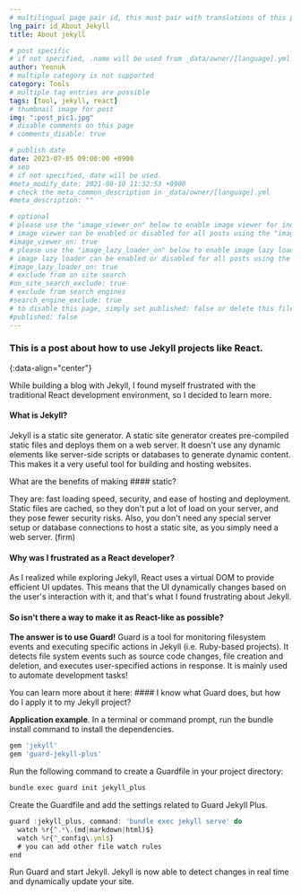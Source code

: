 ```yaml
---
# multilingual page pair id, this must pair with translations of this page. (This name must be unique)
lng_pair: id_About_Jekyll
title: About jekyll

# post specific
# if not specified, .name will be used from _data/owner/[language].yml
author: Yeonuk
# multiple category is not supported
category: Tools
# multiple tag entries are possible
tags: [tool, jekyll, react]
# thumbnail image for post
img: ":post_pic1.jpg"
# disable comments on this page
# comments_disable: true

# publish date
date: 2023-07-05 09:00:00 +0900
# seo
# if not specified, date will be used.
#meta_modify_date: 2021-08-10 11:32:53 +0900
# check the meta_common_description in _data/owner/[language].yml
#meta_description: ""

# optional
# please use the "image_viewer_on" below to enable image viewer for individual pages or posts (_posts/ or [language]/_posts folders).
# image viewer can be enabled or disabled for all posts using the "image_viewer_posts: true" setting in _data/conf/main.yml.
#image_viewer_on: true
# please use the "image_lazy_loader_on" below to enable image lazy loader for individual pages or posts (_posts/ or [language]/_posts folders).
# image lazy loader can be enabled or disabled for all posts using the "image_lazy_loader_posts: true" setting in _data/conf/main.yml.
#image_lazy_loader_on: true
# exclude from on site search
#on_site_search_exclude: true
# exclude from search engines
#search_engine_exclude: true
# to disable this page, simply set published: false or delete this file
#published: false
---
```


<!-- outline-start -->

### This is a post about how to use Jekyll projects like React.

{:data-align="center"}

<!-- outline-end -->

While building a blog with Jekyll, I found myself frustrated with the traditional React development environment, so I decided to learn more.

#### What is Jekyll?

Jekyll is a static site generator. A static site generator creates pre-compiled static files and deploys them on a web server. It doesn't use any dynamic elements like server-side scripts or databases to generate dynamic content. This makes it a very useful tool for building and hosting websites.

What are the benefits of making #### static?

They are: fast loading speed, security, and ease of hosting and deployment.
Static files are cached, so they don't put a lot of load on your server, and they pose fewer security risks. Also, you don't need any special server setup or database connections to host a static site, as you simply need a web server. (firm)

#### Why was I frustrated as a React developer?

As I realized while exploring Jekyll, React uses a virtual DOM to provide efficient UI updates.
This means that the UI dynamically changes based on the user's interaction with it, and that's what I found frustrating about Jekyll.

#### So isn't there a way to make it as React-like as possible?

**The answer is to use Guard!**
Guard is a tool for monitoring filesystem events and executing specific actions in Jekyll (i.e. Ruby-based projects).
It detects file system events such as source code changes, file creation and deletion, and executes user-specified actions in response.
It is mainly used to automate development tasks!

You can learn more about it here: #### I know what Guard does, but how do I apply it to my Jekyll project?

**Application example**.
In a terminal or command prompt, run the bundle install command to install the dependencies.

```javascript
gem 'jekyll'
gem 'guard-jekyll-plus'
```

Run the following command to create a Guardfile in your project directory:

```javascript
bundle exec guard init jekyll_plus
```

Create the Guardfile and add the settings related to Guard Jekyll Plus.

```javascript
guard :jekyll_plus, command: 'bundle exec jekyll serve' do
  watch %r{^.*\.(md|markdown|html)$}
  watch %r{^_config\.yml$}
  # you can add other file watch rules
end
```

Run Guard and start Jekyll. Jekyll is now able to detect changes in real time and dynamically update your site.
